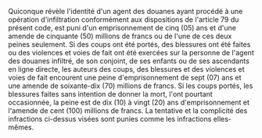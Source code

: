 Quiconque révèle l'identité d'un agent des douanes
ayant procédé à une opération d'infiltration conformément aux
dispositions de l'article 79 du présent code, est puni d'un
emprisonnement de cinq (05) ans et d'une amende de cinquante (50)
millions de francs ou de l'une de ces deux peines seulement.
Si des coups ont été portés, des blessures ont été faites ou des
violences et voies de fait ont été exercées sur la personne de l'agent
des douanes infiltré, de son conjoint, de ses enfants ou de ses
ascendants en ligne directe, les auteurs des coups, des blessures et des
violences et voies de fait encourent une peine d'emprisonnement de sept
(07) ans et une amende de soixante-dix (70) millions de francs.
Si les coups portés, les blessures faites sans intention de donner la
mort, l'ont pourtant occasionnée, la peine est de dix (10) à vingt (20)
ans d'emprisonnement et l'amende de cent (100) millions de francs.
La tentative et la complicité des infractions ci-dessus visées sont
punies comme les infractions elles-mêmes.